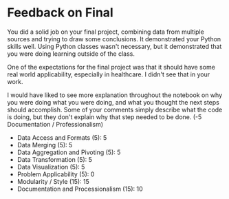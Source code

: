# Feedback on Final

You did a solid job on your final project, combining data from multiple sources and trying to draw some conclusions.  It demonstrated your Python skills well.  Using Python classes wasn't necessary, but it demonstrated that you were doing learning outside of the class.

One of the expectations for the final project was that it should have some real world applicability, especially in healthcare. I didn't see that in your work.

I would have liked to see more explanation throughout the notebook on why you were doing what you were doing, and what you thought the next steps should accomplish. Some of your comments simply describe what the code is doing, but they don't explain why that step needed to be done.  (-5 Documentation / Professionalism)

* Data Access and Formats (5): 5
* Data Merging (5): 5
* Data Aggregation and Pivoting (5): 5
* Data Transformation (5): 5
* Data Visualization (5): 5
* Problem Applicability (5): 0
* Modularity / Style (15): 15
* Documentation and Processionalism (15): 10
